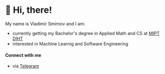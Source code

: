 # 👋 Hi, there!
My name is Vladimir Smirnov and I am:
- currently getting my Bachelor's degree in Applied Math and CS at [MIPT DIHT](https://mipt.ru/education/departments/fpmi/)
- interested in Machine Learnig and Software Engineering
#### Connect with me
- via [Telegram](https://t.me/vsweatherfield)

